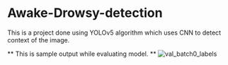 # Awake-Drowsy-detection
This is a project done using YOLOv5 algorithm which uses CNN to detect context of the image. 

** This is sample output while evaluating model. ** 
![val_batch0_labels](https://user-images.githubusercontent.com/90050859/220958077-c8f5a424-d5bd-4b60-a527-59aa4d571981.jpg)
